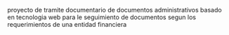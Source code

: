 proyecto de tramite documentario de documentos administrativos basado en tecnologia web para le seguimiento de documentos segun los requerimientos de una entidad financiera